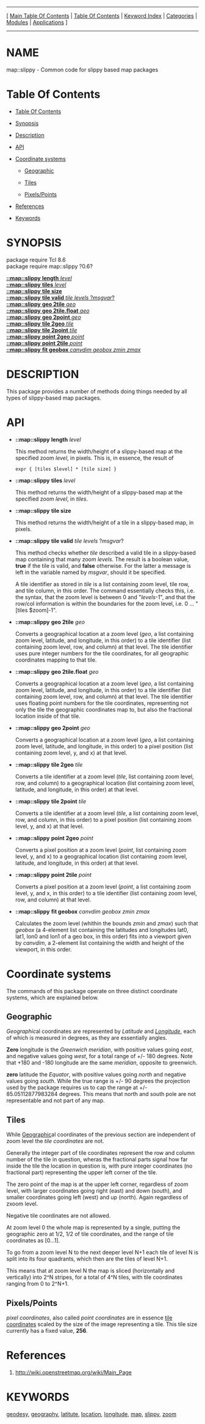 
[//000000001]: # (map::slippy \- Mapping utilities)
[//000000002]: # (Generated from file 'map\_slippy\.man' by tcllib/doctools with format 'markdown')
[//000000003]: # (map::slippy\(n\) 0\.6 tcllib "Mapping utilities")

<hr> [ <a href="../../../../toc.md">Main Table Of Contents</a> &#124; <a
href="../../../toc.md">Table Of Contents</a> &#124; <a
href="../../../../index.md">Keyword Index</a> &#124; <a
href="../../../../toc0.md">Categories</a> &#124; <a
href="../../../../toc1.md">Modules</a> &#124; <a
href="../../../../toc2.md">Applications</a> ] <hr>

# NAME

map::slippy \- Common code for slippy based map packages

# <a name='toc'></a>Table Of Contents

  - [Table Of Contents](#toc)

  - [Synopsis](#synopsis)

  - [Description](#section1)

  - [API](#section2)

  - [Coordinate systems](#section3)

      - [Geographic](#subsection1)

      - [Tiles](#subsection2)

      - [Pixels/Points](#subsection3)

  - [References](#section4)

  - [Keywords](#keywords)

# <a name='synopsis'></a>SYNOPSIS

package require Tcl 8\.6  
package require map::slippy ?0\.6?  

[__::map::slippy__ __length__ *level*](#1)  
[__::map::slippy__ __tiles__ *level*](#2)  
[__::map::slippy__ __tile size__](#3)  
[__::map::slippy__ __tile valid__ *tile* *levels* ?*msgvar*?](#4)  
[__::map::slippy__ __geo 2tile__ *geo*](#5)  
[__::map::slippy__ __geo 2tile\.float__ *geo*](#6)  
[__::map::slippy__ __geo 2point__ *geo*](#7)  
[__::map::slippy__ __tile 2geo__ *tile*](#8)  
[__::map::slippy__ __tile 2point__ *tile*](#9)  
[__::map::slippy__ __point 2geo__ *point*](#10)  
[__::map::slippy__ __point 2tile__ *point*](#11)  
[__::map::slippy__ __fit geobox__ *canvdim* *geobox* *zmin* *zmax*](#12)  

# <a name='description'></a>DESCRIPTION

This package provides a number of methods doing things needed by all types of
slippy\-based map packages\.

# <a name='section2'></a>API

  - <a name='1'></a>__::map::slippy__ __length__ *level*

    This method returns the width/height of a slippy\-based map at the specified
    zoom *level*, in pixels\. This is, in essence, the result of

        expr { [tiles $level] * [tile size] }

  - <a name='2'></a>__::map::slippy__ __tiles__ *level*

    This method returns the width/height of a slippy\-based map at the specified
    zoom *level*, in *tiles*\.

  - <a name='3'></a>__::map::slippy__ __tile size__

    This method returns the width/height of a tile in a slippy\-based map, in
    pixels\.

  - <a name='4'></a>__::map::slippy__ __tile valid__ *tile* *levels* ?*msgvar*?

    This method checks whether *tile* described a valid tile in a slippy\-based
    map containing that many zoom *levels*\. The result is a boolean value,
    __true__ if the tile is valid, and __false__ otherwise\. For the
    latter a message is left in the variable named by *msgvar*, should it be
    specified\.

    A tile identifier as stored in *tile* is a list containing zoom level,
    tile row, and tile column, in this order\. The command essentially checks
    this, i\.e\. the syntax, that the zoom level is between 0 and "*levels*\-1",
    and that the row/col information is within the boundaries for the zoom
    level, i\.e\. 0 \.\.\. "\[tiles $zoom\]\-1"\.

  - <a name='5'></a>__::map::slippy__ __geo 2tile__ *geo*

    Converts a geographical location at a zoom level \(*geo*, a list containing
    zoom level, latitude, and longitude, in this order\) to a tile identifier
    \(list containing zoom level, row, and column\) at that level\. The tile
    identifier uses pure integer numbers for the tile coordinates, for all
    geographic coordinates mapping to that tile\.

  - <a name='6'></a>__::map::slippy__ __geo 2tile\.float__ *geo*

    Converts a geographical location at a zoom level \(*geo*, a list containing
    zoom level, latitude, and longitude, in this order\) to a tile identifier
    \(list containing zoom level, row, and column\) at that level\. The tile
    identifier uses floating point numbers for the tile coordinates,
    representing not only the tile the geographic coordinates map to, but also
    the fractional location inside of that tile\.

  - <a name='7'></a>__::map::slippy__ __geo 2point__ *geo*

    Converts a geographical location at a zoom level \(*geo*, a list containing
    zoom level, latitude, and longitude, in this order\) to a pixel position
    \(list containing zoom level, y, and x\) at that level\.

  - <a name='8'></a>__::map::slippy__ __tile 2geo__ *tile*

    Converts a tile identifier at a zoom level \(*tile*, list containing zoom
    level, row, and column\) to a geographical location \(list containing zoom
    level, latitude, and longitude, in this order\) at that level\.

  - <a name='9'></a>__::map::slippy__ __tile 2point__ *tile*

    Converts a tile identifier at a zoom level \(*tile*, a list containing zoom
    level, row, and column, in this order\) to a pixel position \(list containing
    zoom level, y, and x\) at that level\.

  - <a name='10'></a>__::map::slippy__ __point 2geo__ *point*

    Converts a pixel position at a zoom level \(*point*, list containing zoom
    level, y, and x\) to a geographical location \(list containing zoom level,
    latitude, and longitude, in this order\) at that level\.

  - <a name='11'></a>__::map::slippy__ __point 2tile__ *point*

    Converts a pixel position at a zoom level \(*point*, a list containing zoom
    level, y, and x, in this order\) to a tile identifier \(list containing zoom
    level, row, and column\) at that level\.

  - <a name='12'></a>__::map::slippy__ __fit geobox__ *canvdim* *geobox* *zmin* *zmax*

    Calculates the zoom level \(whithin the bounds *zmin* and *zmax*\) such
    that *geobox* \(a 4\-element list containing the latitudes and longitudes
    lat0, lat1, lon0 and lon1 of a geo box, in this order\) fits into a viewport
    given by *canvdim*, a 2\-element list containing the width and height of
    the viewport, in this order\.

# <a name='section3'></a>Coordinate systems

The commands of this package operate on three distinct coordinate systems, which
are explained below\.

## <a name='subsection1'></a>Geographic

*Geographic*al coordinates are represented by *Latitude* and
*[Longitude](\.\./\.\./\.\./\.\./index\.md\#longitude)*, each of which is measured
in degrees, as they are essentially angles\.

__Zero__ longitude is the *Greenwich meridian*, with positive values going
*east*, and negative values going *west*, for a total range of \+/\- 180
degrees\. Note that \+180 and \-180 longitude are the same *meridian*, opposite
to greenwich\.

__zero__ latitude the *Equator*, with positive values going *north* and
negative values going *south*\. While the true range is \+/\- 90 degrees the
projection used by the package requires us to cap the range at \+/\-
85\.05112877983284 degrees\. This means that north and south pole are not
representable and not part of any map\.

## <a name='subsection2'></a>Tiles

While [Geographic](#subsection1)al coordinates of the previous section are
independent of zoom level the *tile coordinates* are not\.

Generally the integer part of tile coordinates represent the row and column
number of the tile in question, wheras the fractional parts signal how far
inside the tile the location in question is, with pure integer coordinates \(no
fractional part\) representing the upper left corner of the tile\.

The zero point of the map is at the upper left corner, regardless of zoom level,
with larger coordinates going right \(east\) and down \(south\), and smaller
coordinates going left \(west\) and up \(north\)\. Again regardless of zxoom level\.

Negative tile coordinates are not allowed\.

At zoom level 0 the whole map is represented by a single, putting the geographic
zero at 1/2, 1/2 of tile coordinates, and the range of tile coordinates as
\[0\.\.\.1\]\.

To go from a zoom level N to the next deeper level N\+1 each tile of level N is
split into its four quadrants, which then are the tiles of level N\+1\.

This means that at zoom level N the map is sliced \(horizontally and vertically\)
into 2^N stripes, for a total of 4^N tiles, with tile coordinates ranging from 0
to 2^N\+1\.

## <a name='subsection3'></a>Pixels/Points

*pixel coordinates*, also called *point coordinates* are in essence [tile
coordinates](#subsection2) scaled by the size of the image representing a
tile\. This tile size currently has a fixed value, __256__\.

# <a name='section4'></a>References

  1. [http://wiki\.openstreetmap\.org/wiki/Main\_Page](http://wiki\.openstreetmap\.org/wiki/Main\_Page)

# <a name='keywords'></a>KEYWORDS

[geodesy](\.\./\.\./\.\./\.\./index\.md\#geodesy),
[geography](\.\./\.\./\.\./\.\./index\.md\#geography),
[latitute](\.\./\.\./\.\./\.\./index\.md\#latitute),
[location](\.\./\.\./\.\./\.\./index\.md\#location),
[longitude](\.\./\.\./\.\./\.\./index\.md\#longitude),
[map](\.\./\.\./\.\./\.\./index\.md\#map), [slippy](\.\./\.\./\.\./\.\./index\.md\#slippy),
[zoom](\.\./\.\./\.\./\.\./index\.md\#zoom)
